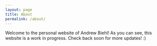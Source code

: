 ```yaml
---
layout: page
title: About
permalink: /about/
---
```


Welcome to the personal website of Andrew Biehl! As you can see, this website is a work
in progress. Check back soon for more updates! :)
